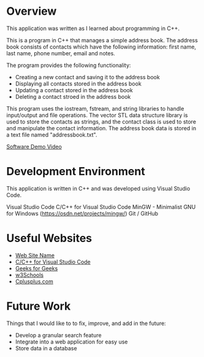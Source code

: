 # Overview

This application was written as I learned about programming in C++.

This is a program in C++ that manages a simple address book. The address book consists of contacts which have the following information: first name, last name, phone number, email and notes. 

The program provides the following functionality:
- Creating a new contact and saving it to the address book
- Displaying all contacts stored in the address book
- Updating a contact stored in the address book
- Deleting a contact stroed in the address book

This program uses the iostream, fstream, and string libraries to handle input/output and file operations. The vector STL data structure library is used to store the contacts as strings, and the contact class is used to store and manipulate the contact information. The address book data is stored in a text file named "addressbook.txt".

[Software Demo Video](https://youtu.be/TBERInx786s)

# Development Environment

This application is written in C++ and was developed using Visual Studio Code.

Visual Studio Code
C/C++ for Visual Studio Code
MinGW - Minimalist GNU for Windows (https://osdn.net/projects/mingw/)
Git / GitHub

# Useful Websites

- [Web Site Name](http://url.link.goes.here)
- [C/C++ for Visual Studio Code](https://code.visualstudio.com/docs/languages/cpp)
- [Geeks for Geeks](https://www.geeksforgeeks.org/)
- [w3Schools](https://www.w3schools.com/cpp)
- [Cplusplus.com](https://cplusplus.com/reference/stl/)

# Future Work

Things that I would like to to fix, improve, and add in the future:
- Develop a granular search feature
- Integrate into a web application for easy use
- Store data in a database
